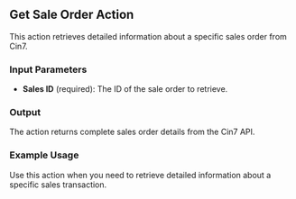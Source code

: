 ## Get Sale Order Action

This action retrieves detailed information about a specific sales order from Cin7.

### Input Parameters

- **Sales ID** (required): The ID of the sale order to retrieve.

### Output

The action returns complete sales order details from the Cin7 API.

### Example Usage

Use this action when you need to retrieve detailed information about a specific sales transaction.
